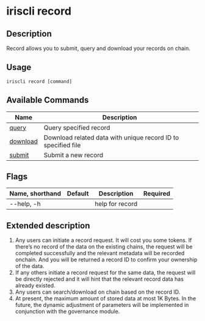# iriscli record

## Description

Record allows you to submit, query and download your records on chain.

## Usage

```shell
iriscli record [command]
```

## Available Commands

| Name                    | Description                                                   |
| ------------------------| --------------------------------------------------------------|
| [query](query.md)       | Query specified record                                        |
| [download](download.md) | Download related data with unique record ID to specified file |
| [submit](submit.md)     | Submit a new record                                           |

## Flags

| Name, shorthand | Default | Description     | Required |
| --------------- | ------- | --------------- | -------- |
| --help, -h      |         | help for record |          |

## Extended description

1. Any users can initiate a record request. It will cost you some tokens. If there’s no record of the data on the existing chains, the request will be completed successfully and the relevant metadata will be recorded onchain. And you will be returned a record ID to confirm your ownership of the data.
2. If any others initiate a record request for the same data, the request will be directly rejected and it will hint that the relevant record data has already existed.
3. Any users can search/download on chain based on the record ID.
4. At present, the maximum amount of stored data at most 1K Bytes. In the future, the dynamic adjustment of parameters will be implemented in conjunction with the governance module.
